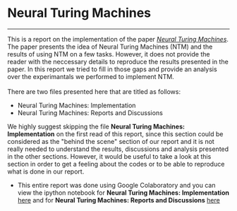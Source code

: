 # Neural Turing Machines
---
This is a report on the implementation of the paper *[Neural Turing Machines](https://arxiv.org/abs/1410.5401)*. The paper presents the idea of Neural Turing Machines (NTM) and the results of using NTM on a few tasks. However, it does not provide the reader with the neccessary details to reproduce the results presented in the paper. In this report we tried to fill in those gaps and provide an analysis over the experimantals we performed to implement NTM.<br>
<br>
There are two files presented here that are titled as follows:

*  Neural Turing Machines: Implementation
*  Neural Turing Machines: Reports and Discussions

We highly suggest skipping the file **Neural Turing Machines: Implementation** on the first read of this report, since this section could be considered as the "behind the scene" section of our report and it is not really needed to understand the results, discussions and analysis presented in the other sections. However, it would be useful to take a look at this section in order to get a feeling about the codes or to be able to reproduce what is done in our report.

* This entire report was done using Google Colaboratory and you can view the ipython notebook for **Neural Turing Machines: Implementation** [here](https://colab.research.google.com/drive/1M3QowPFCZvjvGbJGWaUOV-AUxg90KN2g) and for **Neural Turing Machines: Reports and Discussions** [here](https://drive.google.com/file/d/1j4Hg0NhLBOS_OaVUCTgOZOI3y66RilzN/view?usp=sharing)  
